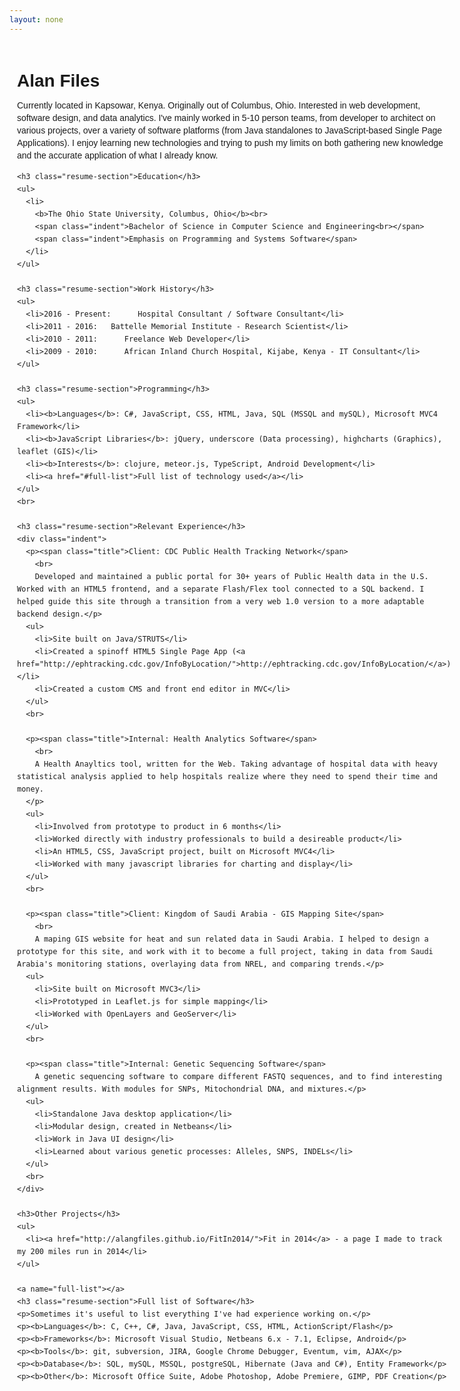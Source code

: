 ```yaml
---
layout: none
---
```


<!DOCTYPE html>
<html>
<head>
  <meta http-equiv="Content-Type" content="text/html; charset=UTF-8">
  <meta charset="utf-8">
  <title>Alan Files </title>
  <style type="text/css">
    body {
      font-family: 'Source Sans Pro', sans-serif;
      line-height: 20px;
    }
    .resume-section{
      text-decoration: underline;
    }
    #resume-body{
      width:700px;
      padding:12px;
    }
    .indent{
      margin-left:20px;
    }
    .title{
      font-size:19px;
      font-weight:bold;
    }
  </style>

</head>
<body>

  <div id="resume-body">
    <h1>Alan Files</h1>
    <p> Currently located in Kapsowar, Kenya. Originally out of Columbus, Ohio. Interested in web development, software design, and data analytics. I've mainly worked in 5-10 person teams, from developer to architect on various projects, over a variety of software platforms (from Java standalones to JavaScript-based Single Page Applications). I enjoy learning new technologies and trying to push my limits on both gathering new knowledge and the accurate application of what I already know.</p>

    <h3 class="resume-section">Education</h3>
    <ul>
      <li>
        <b>The Ohio State University, Columbus, Ohio</b><br>
        <span class="indent">Bachelor of Science in Computer Science and Engineering<br></span>
        <span class="indent">Emphasis on Programming and Systems Software</span>
      </li>
    </ul>
      
    <h3 class="resume-section">Work History</h3>
    <ul>
      <li>2016 - Present:      Hospital Consultant / Software Consultant</li>
      <li>2011 - 2016:   Battelle Memorial Institute - Research Scientist</li>
      <li>2010 - 2011:      Freelance Web Developer</li>
      <li>2009 - 2010:      African Inland Church Hospital, Kijabe, Kenya - IT Consultant</li>
    </ul>

    <h3 class="resume-section">Programming</h3>
    <ul>
      <li><b>Languages</b>: C#, JavaScript, CSS, HTML, Java, SQL (MSSQL and mySQL), Microsoft MVC4 Framework</li>
      <li><b>JavaScript Libraries</b>: jQuery, underscore (Data processing), highcharts (Graphics), leaflet (GIS)</li>
      <li><b>Interests</b>: clojure, meteor.js, TypeScript, Android Development</li>
      <li><a href="#full-list">Full list of technology used</a></li>
    </ul>
    <br>

    <h3 class="resume-section">Relevant Experience</h3>
    <div class="indent">
      <p><span class="title">Client: CDC Public Health Tracking Network</span>
        <br>
        Developed and maintained a public portal for 30+ years of Public Health data in the U.S. Worked with an HTML5 frontend, and a separate Flash/Flex tool connected to a SQL backend. I helped guide this site through a transition from a very web 1.0 version to a more adaptable backend design.</p>
      <ul>
        <li>Site built on Java/STRUTS</li>
        <li>Created a spinoff HTML5 Single Page App (<a href="http://ephtracking.cdc.gov/InfoByLocation/">http://ephtracking.cdc.gov/InfoByLocation/</a>)</li>
        <li>Created a custom CMS and front end editor in MVC</li>
      </ul>
      <br>

      <p><span class="title">Internal: Health Analytics Software</span>
        <br>
        A Health Anayltics tool, written for the Web. Taking advantage of hospital data with heavy statistical analysis applied to help hospitals realize where they need to spend their time and money.
      </p>
      <ul>
        <li>Involved from prototype to product in 6 months</li>
        <li>Worked directly with industry professionals to build a desireable product</li>
        <li>An HTML5, CSS, JavaScript project, built on Microsoft MVC4</li>
        <li>Worked with many javascript libraries for charting and display</li>
      </ul>
      <br>

      <p><span class="title">Client: Kingdom of Saudi Arabia - GIS Mapping Site</span>
        <br>
        A maping GIS website for heat and sun related data in Saudi Arabia. I helped to design a prototype for this site, and work with it to become a full project, taking in data from Saudi Arabia's monitoring stations, overlaying data from NREL, and comparing trends.</p>
      <ul>
        <li>Site built on Microsoft MVC3</li>
        <li>Prototyped in Leaflet.js for simple mapping</li>
        <li>Worked with OpenLayers and GeoServer</li>
      </ul>
      <br>

      <p><span class="title">Internal: Genetic Sequencing Software</span>
        A genetic sequencing software to compare different FASTQ sequences, and to find interesting alignment results. With modules for SNPs, Mitochondrial DNA, and mixtures.</p>
      <ul>
        <li>Standalone Java desktop application</li>
        <li>Modular design, created in Netbeans</li>
        <li>Work in Java UI design</li>
        <li>Learned about various genetic processes: Alleles, SNPS, INDELs</li>
      </ul>
      <br>
    </div>

    <h3>Other Projects</h3>
    <ul>
      <li><a href="http://alangfiles.github.io/FitIn2014/">Fit in 2014</a> - a page I made to track my 200 miles run in 2014</li>
    </ul>

    <a name="full-list"></a>
    <h3 class="resume-section">Full list of Software</h3>
    <p>Sometimes it's useful to list everything I've had experience working on.</p>
    <p><b>Languages</b>: C, C++, C#, Java, JavaScript, CSS, HTML, ActionScript/Flash</p>
    <p><b>Frameworks</b>: Microsoft Visual Studio, Netbeans 6.x - 7.1, Eclipse, Android</p>
    <p><b>Tools</b>: git, subversion, JIRA, Google Chrome Debugger, Eventum, vim, AJAX</p>
    <p><b>Database</b>: SQL, mySQL, MSSQL, postgreSQL, Hibernate (Java and C#), Entity Framework</p>
    <p><b>Other</b>: Microsoft Office Suite, Adobe Photoshop, Adobe Premiere, GIMP, PDF Creation</p>

  </div>

  <script>
  (function(i,s,o,g,r,a,m){i['GoogleAnalyticsObject']=r;i[r]=i[r]||function(){
  (i[r].q=i[r].q||[]).push(arguments)},i[r].l=1*new Date();a=s.createElement(o),
  m=s.getElementsByTagName(o)[0];a.async=1;a.src=g;m.parentNode.insertBefore(a,m)
  })(window,document,'script','//www.google-analytics.com/analytics.js','ga');

  ga('create', 'UA-58892368-1', 'auto');
  ga('send', 'pageview');

  </script>

  </body>
</html>
